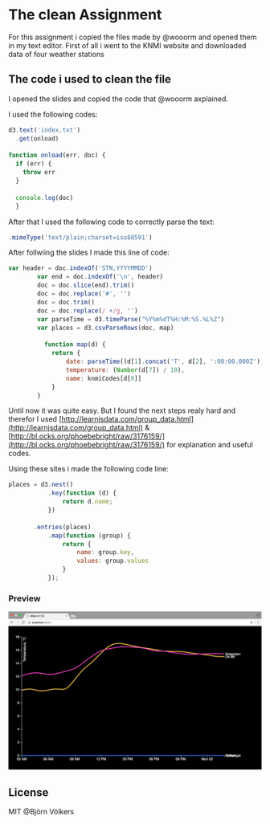 # The clean Assignment

For this assignment i copied the files made by @wooorm and opened them in my text editor. First of all i went to the KNMI website and downloaded data of four weather stations

## The code i used to clean the file

I opened the slides and copied the code that @wooorm axplained. 

I used the following codes:

```js
d3.text('index.txt')
  .get(onload)

function onload(err, doc) {
  if (err) {
    throw err
  }

  console.log(doc) 
  }
```
After that I used the following code to correctly parse the text:
```js
.mimeType('text/plain;charset=iso88591')
```
After follwiing the slides I made this line of code:

```js
var header = doc.indexOf('STN,YYYYMMDD')
        var end = doc.indexOf('\n', header)
        doc = doc.slice(end).trim()
        doc = doc.replace('#', '')
        doc = doc.trim()
        doc = doc.replace(/ +/g, '')
        var parseTime = d3.timeParse("%Y%m%dT%H:%M:%S.%L%Z")
        var places = d3.csvParseRows(doc, map)
        
          function map(d) {
            return {
                date: parseTime((d[1].concat('T', d[2], ':00:00.000Z'))),
                temperature: (Number(d[7]) / 10),
                name: knmiCodes[d[0]]
            }
        }

 ```
 
 Until now it was quite easy. But I found the next steps realy hard and therefor I used [http://learnjsdata.com/group_data.html](http://learnjsdata.com/group_data.html) & [http://bl.ocks.org/phoebebright/raw/3176159/](http://bl.ocks.org/phoebebright/raw/3176159/)
 for explanation and useful codes.
 
 Using these sites i made the following code line:
 
 ```js
 places = d3.nest()
            .key(function (d) { 
                return d.name;
            })

        .entries(places)
            .map(function (group) {
                return {
                    name: group.key,
                    values: group.values
                }
            });

```

### Preview
![preview](preview.png)

## License

MIT @Björn Völkers


